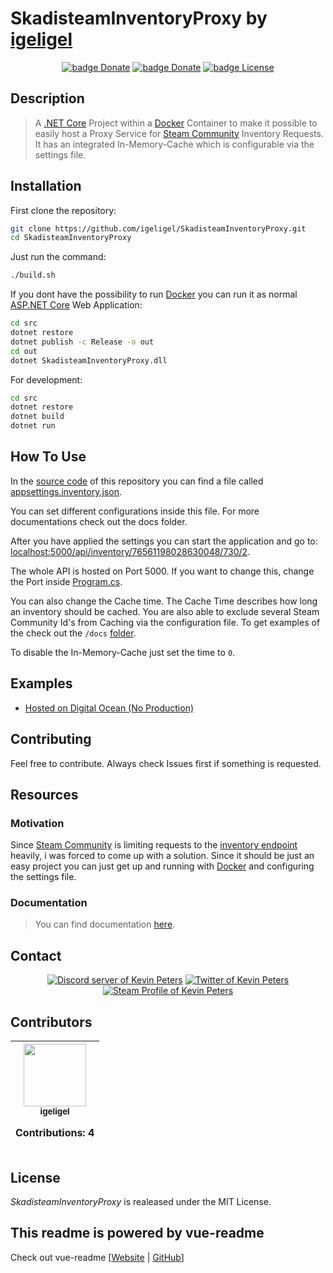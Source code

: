 # SkadisteamInventoryProxy  by <a href="https://github.com/igeligel">igeligel</a>


<div align="center"> <a href="https://www.paypal.me/kevinpeters96/1"><img src="https://img.shields.io/badge/Donate-Paypal-003087.svg?style=flat" alt="badge Donate" /></a> <a href="https://steamcommunity.com/tradeoffer/new/?partner=68364320&token=CzTCv8JM"><img src="https://img.shields.io/badge/Donate-Steam-000000.svg?style=flat" alt="badge Donate" /></a> <a href="https://github.com/igeligel/BackpackLogin/blob/master/LICENSE.md"><img src="https://img.shields.io/badge/License-MIT-1da1f2.svg?style=flat" alt="badge License" /></a> </div>

## Description

> A [.NET Core](https://www.microsoft.com/net/core) Project within a [Docker](https://www.docker.com/) Container to make it possible to easily host a Proxy Service for [Steam Community](http://steamcommunity.com/) Inventory Requests. It has an integrated In-Memory-Cache which is configurable via the settings file.


## Installation

First clone the repository:

```bash
git clone https://github.com/igeligel/SkadisteamInventoryProxy.git
cd SkadisteamInventoryProxy
```

Just run the command:

```bash
./build.sh
```

If you dont have the possibility to run [Docker](https://www.docker.com/) you can run it as normal [ASP.NET Core](https://docs.microsoft.com/en-us/aspnet/core/) Web Application:

```bash
cd src
dotnet restore
dotnet publish -c Release -o out
cd out
dotnet SkadisteamInventoryProxy.dll
```

For development:

```bash
cd src
dotnet restore
dotnet build
dotnet run
```

## How To Use

In the [source code](https://github.com/igeligel/SkadisteamInventoryProxy/tree/master/src) of this repository you can find a file called [appsettings.inventory.json](https://github.com/igeligel/SkadisteamInventoryProxy/blob/master/src/appsettings.inventory.json).

You can set different configurations inside this file. For more documentations check out the docs folder.

After you have applied the settings you can start the application and go to: [localhost:5000/api/inventory/76561198028630048/730/2](http://localhost:5000/api/inventory/{steamCommunityId}/{appId}/{contextId}).

The whole API is hosted on Port 5000. If you want to change this, change the Port inside [Program.cs](https://github.com/igeligel/SkadisteamInventoryProxy/blob/master/src/Program.cs#L16).

You can also change the Cache time. The Cache Time describes how long an inventory should be cached. You are also able to exclude several Steam Community Id's from Caching via the configuration file. To get examples of the check out the ``/docs`` [folder](https://github.com/igeligel/SkadisteamInventoryProxy/tree/master/docs).

To disable the In-Memory-Cache just set the time to ``0``.

## Examples

- [Hosted on Digital Ocean (No Production)](http://46.101.102.223/api/inventory/76561198028630048/730/2)


## Contributing

Feel free to contribute. Always check Issues first if something is requested.

## Resources

### Motivation

Since [Steam Community](http://steamcommunity.com/) is limiting requests to the [inventory endpoint](http://steamcommunity.com/inventory/76561198028630048/730/2?l=english&count=5000) heavily, i was forced to come up with a solution. Since it should be just an easy project you can just get up and running with [Docker](https://www.docker.com/) and configuring the settings file.

### Documentation

> You can find documentation [here](https://github.com/igeligel/SkadisteamInventoryProxy/tree/master/docs).

## Contact

<p align="center">
  <a href="https://discord.gg/HS57euF"><img src="https://img.shields.io/badge/Contact-Discord-7289da.svg" alt="Discord server of Kevin Peters"></a>
  <a href="https://twitter.com/kevinpeters_"><img src="https://img.shields.io/badge/Contact-Twitter-1da1f2.svg" alt="Twitter of Kevin Peters"></a>
  <a href="http://steamcommunity.com/profiles/76561198028630048"><img src="https://img.shields.io/badge/Contact-Steam-000000.svg" alt="Steam Profile of Kevin Peters"></a>
</p>


<h2>Contributors</h2>

<table><thead><tr><th align="center"><a href="https://github.com/igeligel"><img src="https://avatars2.githubusercontent.com/u/12736734?v=3" width="100px;" style="max-width:100%;"><br><sub>igeligel</sub></a><br><p>Contributions: 4</p></th></tbody></table>

## License

*SkadisteamInventoryProxy* is realeased under the MIT License.

## This readme is powered by vue-readme

Check out vue-readme [[Website](https://igeligel.github.io/vue-readme) | [GitHub](https://github.com/igeligel/vue-readme)]
